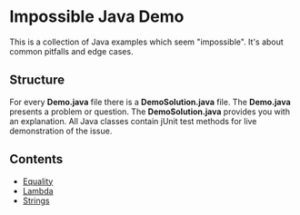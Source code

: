 # Impossible Java Demo

This is a collection of Java examples which seem "impossible". It's about common pitfalls and edge cases. 

## Structure

For every **Demo.java** file there is a **DemoSolution.java** file. The **Demo.java** presents a problem or question. The **DemoSolution.java** provides you with an explanation. All Java classes contain jUnit test methods for live demonstration of the issue.

## Contents

* [Equality](src/test/java/info/hoereth/impossible/Equality.java) 
* [Lambda](src/test/java/info/hoereth/impossible/Lambda.java) 
* [Strings](src/test/java/info/hoereth/impossible/Strings.java)